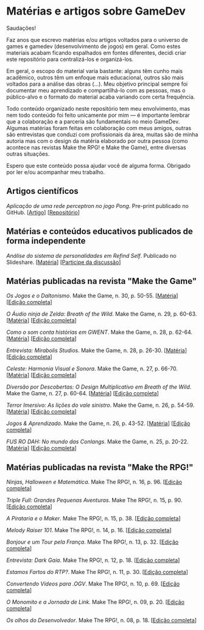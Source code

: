 # Matérias e artigos sobre GameDev
Saudações! 

Faz anos que escrevo matérias e/ou artigos voltados para o universo de games e gamedev (desenvolvimento de jogos) em geral. 
Como estes materiais acabam ficando espalhados em fontes diferentes, decidi criar este repositório para centralizá-los e organizá-los. 

Em geral, o escopo do material varia bastante: alguns têm cunho mais acadêmico, outros têm um enfoque mais educacional, outros são mais voltados para a análise das obras (...). Meu objetivo principal sempre foi documentar meu aprendizado e compartilhá-lo com as pessoas, mas o público-alvo e o formato do material acaba variando com certa frequência.

Todo conteúdo organizado neste repositório tem meu envolvimento, mas nem todo conteúdo foi feito unicamente por mim — é importante lembrar que a colaboração e a parceria são fundamentais no meio GameDev. Algumas matérias foram feitas em colaboração com meus amigos, outras são entrevistas que conduzi com profissionais da área, muitas são de minha autoria mas com o design da matéria elaborado por outra pessoa (como acontece nas revistas Make the RPG! e Make the Game), entre diversas outras situações. 

Espero que este conteúdo possa ajudar você de alguma forma. Obrigado por ler e/ou acompanhar meu trabalho.

## Artigos científicos
*Aplicação de uma rede perceptron no jogo Pong*. Pre-print publicado no GitHub. [[Artigo](https://github.com/varalta/perceptron-pong/blob/main/artigo.pdf)] [[Repositório](https://github.com/varalta/perceptron-pong/)]


## Matérias e conteúdos educativos publicados de forma independente
*Análise do sistema de personalidades em Refind Self*. Publicado no Slideshare. [[Matéria](https://pt.slideshare.net/slideshow/analise-do-sistema-de-personalidades-em-refind-self/271304421)] [[Participe da discussão](https://condadobraveheart.com/threads/analise-do-sistema-de-personalidades-em-refind-self.8229/)]


## Matérias publicadas na revista "Make the Game"
*Os Jogos e o Daltonismo*. Make the Game, n. 30, p. 50-55. [[Matéria](https://archive.org/details/os-jogos-e-o-daltonismo)] [[Edição completa](https://condadobraveheart.com/Portal/Make_The_Game/MakeTheGame%2330.pdf)]

*O Áudio ninja de Zelda: Breath of the Wild*. Make the Game, n. 29, p. 60-63. [[Matéria](https://archive.org/details/o-audio-ninja-de-zelda-botw)] [[Edição completa](https://www.condadobraveheart.com/Portal/Make_The_Game/MakeTheGame%2329.pdf)]

*Como o som conta histórias em GWENT*. Make the Game, n. 28, p. 62-64. [[Matéria](https://archive.org/details/ed-28-02)] [[Edição completa](https://condadobraveheart.com/Portal/Make_The_Game/MakeTheGame%2328.pdf)]

*Entrevista: Mirabolis Studios*. Make the Game, n. 28, p. 26-30. [[Matéria](https://archive.org/details/ed-28-01)] [[Edição completa](https://condadobraveheart.com/Portal/Make_The_Game/MakeTheGame%2328.pdf)]

*Celeste: Harmonia Visual e Sonora*. Make the Game, n. 27, p. 66-70. [[Matéria](https://archive.org/details/ed-28-02_202409)] [[Edição completa](https://condadobraveheart.com/Portal/Make_The_Game/MakeTheGame%2327.pdf)]

*Diversão por Descobertas: O Design Multiplicativo em Breath of the Wild*. Make the Game, n. 27, p. 60-64. [[Matéria](https://archive.org/details/ed-27-01)] [[Edição completa](https://condadobraveheart.com/Portal/Make_The_Game/MakeTheGame%2327.pdf)]

*Terror Imersivo: As lições do vale sinistro*. Make the Game, n. 26, p. 54-59. [[Matéria](https://archive.org/details/ed-26-02)] [[Edição completa](https://condadobraveheart.com/Portal/Make_The_Game/MakeTheGame%2326.pdf)]

*Jogos & Aprendizado*. Make the Game, n. 26, p. 43-52. [[Matéria](https://archive.org/details/ed-26-01)] [[Edição completa](https://condadobraveheart.com/Portal/Make_The_Game/MakeTheGame%2326.pdf)]

*FUS RO DAH: No mundo das Conlangs*. Make the Game, n. 25, p. 20-22. [[Matéria](https://archive.org/details/ed-25)] [[Edição completa](https://condadobraveheart.com/Portal/Make_The_Game/MakeTheGame%2325.pdf)]


## Matérias publicadas na revista "Make the RPG!"
*Ninjas, Halloween e Matemática*. Make The RPG!, n. 16, p. 96. [[Edição completa](https://condadobraveheart.com/Portal/Make_The_RPG/MRPG-ED16.pdf)]

*Triple Full: Grandes Pequenas Aventuras*. Make The RPG!, n. 15, p. 90. [[Edição completa](https://condadobraveheart.com/Portal/Make_The_RPG/MRPG-ED15.pdf)]

*A Pirataria e o Maker*. Make The RPG!, n. 15, p. 38. [[Edição completa](https://condadobraveheart.com/Portal/Make_The_RPG/MRPG-ED15.pdf)]

*Melody Raiser 101*. Make The RPG!, n. 14, p. 16. [[Edição completa](https://condadobraveheart.com/Portal/Make_The_RPG/MRPG-ED14.pdf)]

*Bonjour e um Tour pela França*. Make The RPG!, n. 13, p. 32. [[Edição completa](https://condadobraveheart.com/Portal/Make_The_RPG/MRPG-ED13.pdf)]

*Entrevista: Dark Gaia*. Make The RPG!, n. 12, p. 18. [[Edição completa](https://condadobraveheart.com/Portal/Make_The_RPG/MRPG-ED12.pdf)]

*Estamos Fartos do RTP?*. Make The RPG!, n. 11, p. 30. [[Edição completa](https://condadobraveheart.com/Portal/Make_The_RPG/MRPG-ED11.pdf)]

*Convertendo Vídeos para .OGV*. Make The RPG!, n. 10, p. 69. [[Edição completa](https://condadobraveheart.com/Portal/Make_The_RPG/MRPG-ED10.pdf)]

*O Monomito e a Jornada de Link*. Make The RPG!, n. 09, p. 20. [[Edição completa](https://condadobraveheart.com/Portal/Make_The_RPG/MRPG-ED09.pdf)]

*Os olhos do Desenvolvedor*. Make The RPG!, n. 08, p. 18. [[Edição completa](https://condadobraveheart.com/Portal/Make_The_RPG/MRPG-ED08.pdf)]
